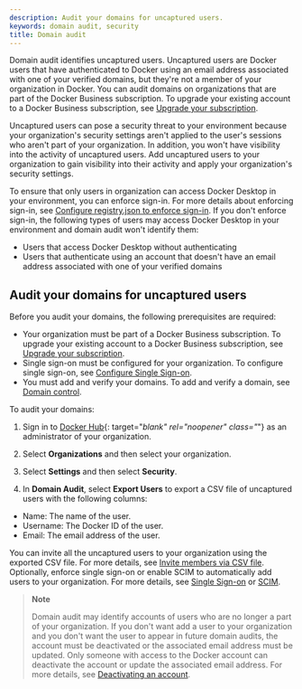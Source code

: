 ```yaml
---
description: Audit your domains for uncaptured users.
keywords: domain audit, security
title: Domain audit
---
```


Domain audit identifies uncaptured users. Uncaptured users are Docker users that have authenticated to Docker using an email address associated with one of your verified domains, but they're not a member of your organization in Docker. You can audit domains on organizations that are part of the Docker Business subscription. To upgrade your existing account to a Docker Business subscription, see [Upgrade your subscription](../subscription/upgrade.md).

Uncaptured users can pose a security threat to your environment because your organization's security settings aren't applied to the user's sessions who aren't part of your organization. In addition, you won't have visibility into the activity of uncaptured users. Add uncaptured users to your organization to gain visibility into their activity and apply your organization's security settings.

To ensure that only users in organization can access Docker Desktop in your environment, you can enforce sign-in. For more details about enforcing sign-in, see [Configure registry.json to enforce sign-in](../docker-hub/configure-sign-in.md). If you don't enforce sign-in, the following types of users may access Docker Desktop in your environment and domain audit won't identify them:
   * Users that access Docker Desktop without authenticating
   * Users that authenticate using an account that doesn't have an email address associated with one of your verified domains

## Audit your domains for uncaptured users

Before you audit your domains, the following prerequisites are required:
   * Your organization must be part of a Docker Business subscription. To upgrade your existing account to a Docker Business subscription, see [Upgrade your subscription](../subscription/upgrade.md).
   * Single sign-on must be configured for your organization. To configure single sign-on, see [Configure Single Sign-on](../single-sign-on/configure/index.md).
   * You must add and verify your domains. To add and verify a domain, see [Domain control](../single-sign-on/configure/index.md/#domain-control).

To audit your domains:

1. Sign in to [Docker Hub](https://hub.docker.com){: target="_blank" rel="noopener" class="_"} as an administrator of your organization.

2. Select **Organizations** and then select your organization.

3. Select **Settings** and then select **Security**.

4. In **Domain Audit**, select **Export Users** to export a CSV file of uncaptured users with the following columns:
  - Name: The name of the user.
  - Username: The Docker ID of the user.
  - Email: The email address of the user.

You can invite all the uncaptured users to your organization using the exported CSV file. For more details, see [Invite members via CSV file](../docker-hub/members.md/#invite-members-via-csv-file). Optionally, enforce single sign-on or enable SCIM to automatically add users to your organization. For more details, see [Single Sign-on](../single-sign-on/index.md) or [SCIM](../docker-hub/scim.md).

> **Note**
>
> Domain audit may identify accounts of users who are no longer a part of your organization. If you don't want add a user to your organization and you don't want the user to appear in future domain audits, the account must be deactivated or the associated email address must be updated. Only someone with access to the Docker account can deactivate the account or update the associated email address. For more details, see [Deactivating an account](../docker-hub/deactivate-account.md/).
